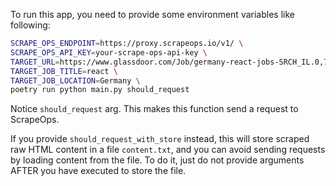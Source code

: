 To run this app, you need to provide some environment variables like following:

```bash
SCRAPE_OPS_ENDPOINT=https://proxy.scrapeops.io/v1/ \
SCRAPE_OPS_API_KEY=your-scrape-ops-api-key \
TARGET_URL=https://www.glassdoor.com/Job/germany-react-jobs-SRCH_IL.0,7_IN96_KO8,13.htm \
TARGET_JOB_TITLE=react \
TARGET_JOB_LOCATION=Germany \
poetry run python main.py should_request
```

Notice `should_request` arg. This makes this function send a request to ScrapeOps.

If you provide `should_request_with_store` instead, this will store scraped raw HTML content in a file `content.txt`, and you can avoid sending requests by loading content from the file. To do it, just do not provide arguments AFTER you have executed to store the file.
